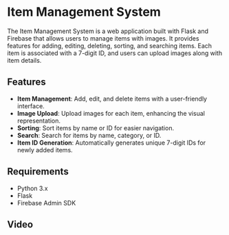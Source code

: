 # Item Management System

The Item Management System is a web application built with Flask and Firebase that allows users to manage items with images. It provides features for adding, editing, deleting, sorting, and searching items. Each item is associated with a 7-digit ID, and users can upload images along with item details.

## Features

- **Item Management**: Add, edit, and delete items with a user-friendly interface.
- **Image Upload**: Upload images for each item, enhancing the visual representation.
- **Sorting**: Sort items by name or ID for easier navigation.
- **Search**: Search for items by name, category, or ID.
- **Item ID Generation**: Automatically generates unique 7-digit IDs for newly added items.

## Requirements

- Python 3.x
- Flask
- Firebase Admin SDK

## Video
